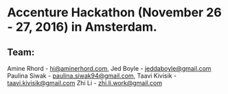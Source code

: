 # Accenture Hackathon (November 26 - 27, 2016) in Amsterdam.

## Team:

Amine Rhord - hi@aminerhord.com,
Jed Boyle - jeddaboyle@gmail.com
Paulina Siwak - paulina.siwak94@gmail.com,
Taavi Kivisik - taavi.kivisik@gmail.com
Zhi Li - zhi.li.work@gmail.com
